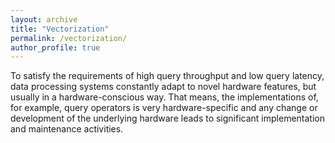 ```yaml
---
layout: archive
title: "Vectorization"
permalink: /vectorization/
author_profile: true
---
```


To satisfy the requirements of high query throughput and low query latency, data processing systems constantly adapt to novel 
hardware features, but usually in a hardware-conscious way. That means, the implementations of, for example, 
query operators is very hardware-specific and any change or development of the underlying hardware leads to significant 
implementation and maintenance activities.
